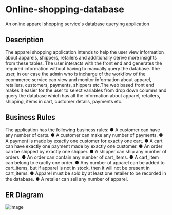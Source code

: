 # Online-shopping-database
An online apparel shopping service's database querying application

## Description
The apparel shopping application intends to help the user view information about
apparels, shippers, retailers and additionally derive more insights from these tables. The
user interacts with the front end and generates the required information without having
to manually query the database. The user, in our case the admin who is incharge of the
workflow of the ecommerce service can view and monitor information about apparel,
retailers, customers, payments, shippers etc.The web based front end
makes it easier for the user to select variables from drop down columns and query the
database which has all the information about apparel, retailers, shipping, items in cart,
customer details, payments etc.

## Business Rules
The application has the following business rules:
● A customer can have any number of carts.
● A customer can make any number of payments.
● A payment is made by exactly one customer for exactly one cart.
● A cart can have exactly one payment made by exactly one customer.
● An order can be shipped by exactly one shipper.
● A shipper can ship any number of orders.
● An order can contain any number of cart_items.
● A cart_item can belong to exactly one order.
● Any number of apparel can be added to cart_items, but if apparel is not in stock,
then it will not be present in cart_items.
● Apparel must be sold by at least one retailer to be recorded in the database.
● A retailer can sell any number of apparel.

## ER Diagram
![image](https://user-images.githubusercontent.com/37374785/215333724-a6b982ba-b1d2-40cc-a27b-a811b8dddbba.png)
